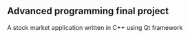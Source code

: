 ## Advanced programming final project

A stock market application written in C++ using Qt framework
